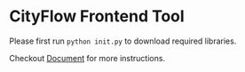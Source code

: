 # CityFlow Frontend Tool

Please first run `python init.py` to download required libraries.

Checkout [Document](https://cityflow.readthedocs.io/en/latest/replay.html) for more instructions.